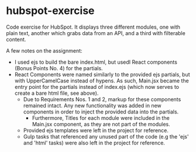 # hubspot-exercise
Code exercise for HubSpot. It displays three different modules, one with plain text, another which grabs data from an API, and a third with filterable content.

A few notes on the assignment:
* I used ejs to build the bare index.html, but usedI React components (Bonus Points No. 4) for the partials.
* React Components were named similarly to the provided ejs partials, but with UpperCamelCase instead of hypens. As such, Main.jsx became the entry point for the partials instead of index.ejs (which now serves to create a bare html file, see above).
    * Due to Requirements Nos. 1 and 2, markup for these components remained intact. Any new functionality was added in new components in order to inject the provided data into the partials.
        * Furthermore, Titles for each module were included in the Main.jsx component, as they are not part of the modules.
    * Provided ejs templates were left in the project for reference.
    * Gulp tasks that referenced any unused part of the code (e.g the 'ejs' and 'html' tasks) were also left in the project for reference.
